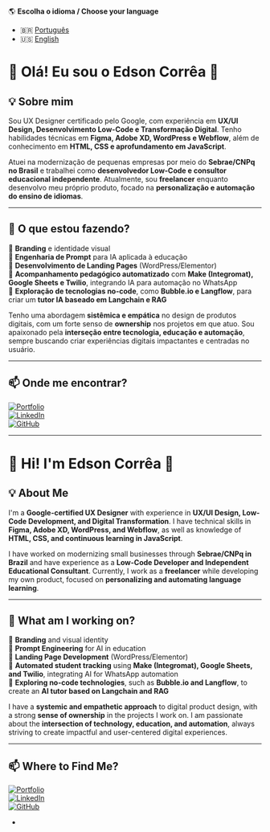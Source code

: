 🌎 **Escolha o idioma / Choose your language**  
- 🇧🇷 [Português](#-olá-eu-sou-o-edson-corrêa-)  
- 🇺🇸 [English](#-hi-im-edson-corrêa-)  



# 👋 Olá! Eu sou o Edson Corrêa 🚀  

## 💡 Sobre mim  
Sou UX Designer certificado pelo Google, com experiência em **UX/UI Design, Desenvolvimento Low-Code e Transformação Digital**. Tenho habilidades técnicas em **Figma, Adobe XD, WordPress e Webflow**, além de conhecimento em **HTML, CSS e aprofundamento em JavaScript**.  

Atuei na modernização de pequenas empresas por meio do **Sebrae/CNPq no Brasil** e trabalhei como **desenvolvedor Low-Code e consultor educacional independente**. Atualmente, sou **freelancer** enquanto desenvolvo meu próprio produto, focado na **personalização e automação do ensino de idiomas**.  

---

## 📌 O que estou fazendo?  
🔹 **Branding** e identidade visual  
🔹 **Engenharia de Prompt** para IA aplicada à educação  
🔹 **Desenvolvimento de Landing Pages** (WordPress/Elementor)  
🔹 **Acompanhamento pedagógico automatizado** com **Make (Integromat), Google Sheets e Twilio**, integrando IA para automação no WhatsApp  
🔹 **Exploração de tecnologias no-code**, como **Bubble.io e Langflow**, para criar um **tutor IA baseado em Langchain e RAG**  

Tenho uma abordagem **sistêmica e empática** no design de produtos digitais, com um forte senso de **ownership** nos projetos em que atuo. Sou apaixonado pela **interseção entre tecnologia, educação e automação**, sempre buscando criar experiências digitais impactantes e centradas no usuário.  

---

## 📫 Onde me encontrar?  
[![Portfolio](https://img.shields.io/badge/Portfolio-edcorrea.tech-blue?style=for-the-badge)](https://edcorrea.tech)  
[![LinkedIn](https://img.shields.io/badge/LinkedIn-Edson%20Corrêa-blue?style=for-the-badge&logo=linkedin)](https://www.linkedin.com/in/edsonccn/)  
[![GitHub](https://img.shields.io/github/followers/edsonccn?label=Follow&style=social)](https://github.com/edsonccn)  

---

# 👋 Hi! I'm Edson Corrêa 🚀  

## 💡 About Me  
I'm a **Google-certified UX Designer** with experience in **UX/UI Design, Low-Code Development, and Digital Transformation**. I have technical skills in **Figma, Adobe XD, WordPress, and Webflow**, as well as knowledge of **HTML, CSS, and continuous learning in JavaScript**.  

I have worked on modernizing small businesses through **Sebrae/CNPq in Brazil** and have experience as a **Low-Code Developer and Independent Educational Consultant**. Currently, I work as a **freelancer** while developing my own product, focused on **personalizing and automating language learning**.  

---

## 📌 What am I working on?  
🔹 **Branding** and visual identity  
🔹 **Prompt Engineering** for AI in education  
🔹 **Landing Page Development** (WordPress/Elementor)  
🔹 **Automated student tracking** using **Make (Integromat), Google Sheets, and Twilio**, integrating AI for WhatsApp automation  
🔹 **Exploring no-code technologies**, such as **Bubble.io and Langflow**, to create an **AI tutor based on Langchain and RAG**  

I have a **systemic and empathetic approach** to digital product design, with a strong **sense of ownership** in the projects I work on. I am passionate about the **intersection of technology, education, and automation**, always striving to create impactful and user-centered digital experiences.  

---

## 📫 Where to Find Me?  
[![Portfolio](https://img.shields.io/badge/Portfolio-edcorrea.tech-blue?style=for-the-badge)](https://edcorrea.tech)  
[![LinkedIn](https://img.shields.io/badge/LinkedIn-Edson%20Corrêa-blue?style=for-the-badge&logo=linkedin)](https://www.linkedin.com/in/edsonccn/)  
[![GitHub](https://img.shields.io/github/followers/edsonccn?label=Follow&style=social)](https://github.com/edsonccn)  

- 
